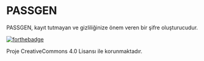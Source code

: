 # PASSGEN
PASSGEN, kayıt tutmayan ve gizliliğinize önem veren bir şifre oluşturucudur.

[![forthebadge](https://forthebadge.com/images/badges/cc-nc-sa.svg)](https://creativecommons.org/licenses/by-nc-sa/4.0/)

Proje CreativeCommons 4.0 Lisansı ile korunmaktadır.
